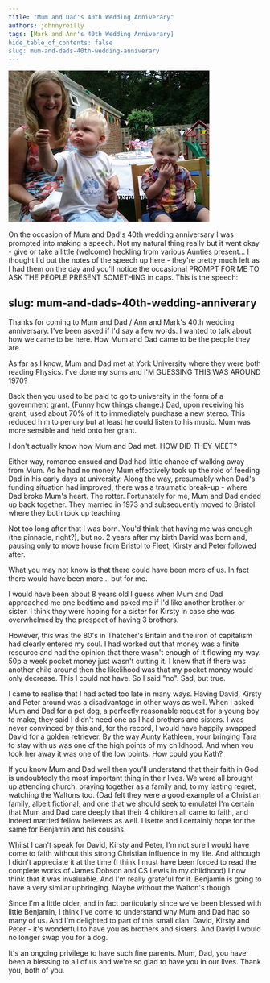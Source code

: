 ```yaml
---
title: "Mum and Dad's 40th Wedding Anniverary"
authors: johnnyreilly
tags: [Mark and Ann's 40th Wedding Anniverary]
hide_table_of_contents: false
slug: mum-and-dads-40th-wedding-anniverary
---
```

![](2013-07-20+12.15.20.jpg)

On the occasion of Mum and Dad's 40th wedding anniversary I was prompted into making a speech. Not my natural thing really but it went okay - give or take a little (welcome) heckling from various Aunties present... I thought I'd put the notes of the speech up here - they're pretty much left as I had them on the day and you'll notice the occasional PROMPT FOR ME TO ASK THE PEOPLE PRESENT SOMETHING in caps. This is the speech:

slug: mum-and-dads-40th-wedding-anniverary
---

Thanks for coming to Mum and Dad / Ann and Mark's 40th wedding anniversary. I've been asked if I'd say a few words. I wanted to talk about how we came to be here. How Mum and Dad came to be the people they are.

As far as I know, Mum and Dad met at York University where they were both reading Physics. I've done my sums and I'M GUESSING THIS WAS AROUND 1970?

Back then you used to be paid to go to university in the form of a government grant. (Funny how things change.) Dad, upon receiving his grant, used about 70% of it to immediately purchase a new stereo. This reduced him to penury but at least he could listen to his music. Mum was more sensible and held onto her grant.

I don't actually know how Mum and Dad met. HOW DID THEY MEET?

Either way, romance ensued and Dad had little chance of walking away from Mum. As he had no money Mum effectively took up the role of feeding Dad in his early days at university. Along the way, presumably when Dad's funding situation had improved, there was a traumatic break-up - where Dad broke Mum's heart. The rotter. Fortunately for me, Mum and Dad ended up back together. They married in 1973 and subsequently moved to Bristol where they both took up teaching.

Not too long after that I was born. You'd think that having me was enough (the pinnacle, right?), but no. 2 years after my birth David was born and, pausing only to move house from Bristol to Fleet, Kirsty and Peter followed after.

What you may not know is that there could have been more of us. In fact there would have been more... but for me.

I would have been about 8 years old I guess when Mum and Dad approached me one bedtime and asked me if I'd like another brother or sister. I think they were hoping for a sister for Kirsty in case she was overwhelmed by the prospect of having 3 brothers.

However, this was the 80's in Thatcher's Britain and the iron of capitalism had clearly entered my soul. I had worked out that money was a finite resource and had the opinion that there wasn't enough of it flowing my way. 50p a week pocket money just wasn't cutting it. I knew that if there was another child around then the likelihood was that my pocket money would only decrease. This I could not have. So I said "no". Sad, but true.

I came to realise that I had acted too late in many ways. Having David, Kirsty and Peter around was a disadvantage in other ways as well. When I asked Mum and Dad for a pet dog, a perfectly reasonable request for a young boy to make, they said I didn't need one as I had brothers and sisters. I was never convinced by this and, for the record, I would have happily swapped David for a golden retriever. By the way Aunty Kathleen, your bringing Tara to stay with us was one of the high points of my childhood. And when you took her away it was one of the low points. How could you Kath?

If you know Mum and Dad well then you'll understand that their faith in God is undoubtedly the most important thing in their lives. We were all brought up attending church, praying together as a family and, to my lasting regret, watching the Waltons too. (Dad felt they were a good example of a Christian family, albeit fictional, and one that we should seek to emulate) I'm certain that Mum and Dad care deeply that their 4 children all came to faith, and indeed married fellow believers as well. Lisette and I certainly hope for the same for Benjamin and his cousins.

Whilst I can't speak for David, Kirsty and Peter, I'm not sure I would have come to faith without this strong Christian influence in my life. And although I didn't appreciate it at the time (I think I must have been forced to read the complete works of James Dobson and CS Lewis in my childhood) I now think that it was invaluable. And I'm really grateful for it. Benjamin is going to have a very similar upbringing. Maybe without the Walton's though.

Since I'm a little older, and in fact particularly since we've been blessed with little Benjamin, I think I've come to understand why Mum and Dad had so many of us. And I'm delighted to part of this small clan. David, Kirsty and Peter - it's wonderful to have you as brothers and sisters. And David I would no longer swap you for a dog.

It's an ongoing privilege to have such fine parents. Mum, Dad, you have been a blessing to all of us and we're so glad to have you in our lives. Thank you, both of you.

<!---



Dad, homework, John Wyndham.  Piece of fiction I've read that made the most difference to me: Flowers for Algernon.  James Dobson improving. Selfless.

4 Christian kids with Christian spouses.Walks. Eurocamping. Draughts 5am insomnia.

Mums cooking.  Ability to talk on the phone.  

Could mention about them being a positive example to each of us and to the world at large as to how to make a marriage thrive.

Unique approach to discipline.  Mirror on the kitchen table so I had to watch myself eat


Love languages

Marriage course

Mum and dad loved us in different ways. Mum worried and cooked and hugged and wondered why we never phone home maybe Kirsty does.

Dad taught us, was selfless, made a lot of bonfires. Plus odd discipline.

I didn't want to grow up to be like mum and dad. Because I wanted to be cool. Now I expect to grow up like mum and dad. And i'm delighted. Because they're wonderful. And if I'm honest that may be just as well because I'm not sure I have the option to take after anyone else.

--->


